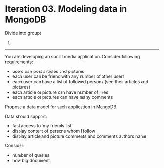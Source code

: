 Iteration 03. Modeling data in MongoDB
======================================

Divide into groups

01.
---
You are developing an social media application. Consider following requirements:
- users can post articles and pictures
- each user can be friend with any number of other users
- each user can have a list of followed persons (see their articles and pictures)
- each article or picture can have number of likes
- each article or pictures can have many comments

Propose a data model for such application in MongoDB.

Data should support:
- fast access to 'my friends list'
- display content of persons whom I follow
- display article and picture comments and comments authors name

Consider:
- number of queries
- how big document

